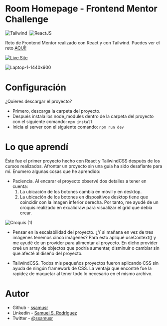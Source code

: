 # Room Homepage - Frontend Mentor Challenge

![Tailwind](https://img.shields.io/badge/tailwind-38B2AC?style=for-the-badge&logo=tailwind-css&logoColor=white)
&nbsp;![ReactJS](https://img.shields.io/badge/-ReactJs-61DAFB?logo=react&logoColor=white&style=for-the-badge)

Reto de Frontend Mentor realizado con React y con Tailwind. Puedes ver el reto [AQUÍ!](https://www.frontendmentor.io/challenges/room-homepage-BtdBY_ENq)

[![Live Site](https://img.shields.io/static/v1?label=&message=Live%20Site&color=0ABF53&style=for-the-badge)](https://disney-plus-copycat.vercel.app/)

![Laptop-1-1440x900](https://user-images.githubusercontent.com/110935809/219966191-7c899471-1464-45de-a989-26bc8378e909.png)

# Configuración

¿Quieres descargar el proyecto? 
- Primero, descarga la carpeta del proyecto. 
- Después instala los node_modules dentro de la carpeta del proyecto con el siguiente comando: `npm install`
- Inicia el server con el siguiente comando: `npm run dev`

# Lo que aprendí

Éste fue el primer proyecto hecho con React y TailwindCSS después de los cursos realizados. Afrontar un proyecto sin una guía ha sido desafiante para mí. Enumero algunas cosas que he aprendido:
- Paciencia. Al encarar el proyecto observé dos detalles a tener en cuenta:
    1. La ubicación de los botones cambia en móvil y en desktop.
    2. La ubicación de los botones en dispositivos desktop tiene que coincidir con la imagen inferior derecha.
Por tanto, me ayudé de un croquis realizado en excalidraw para visualizar el grid que debía crear.

![Croquis (1)](https://user-images.githubusercontent.com/110935809/219966276-e144d061-11a0-4732-8fbc-87f90bc651bf.png)

- Pensar en la escalabilidad del proyecto. ¿Y si mañana en vez de tres imágenes tenemos cinco imágenes? Para esto apliqué useContext() y me ayudé de un provider para alimentar al proyecto. En dicho provider creé un array de objectos que podría aumentar, disminuir o cambiar sin que afecté al diseño del proyecto.

- TailwindCSS. Todos mis pequeños proyectos fueron aplicando CSS sin ayuda de ningún framework de CSS. La ventaja que encontré fue la rapidez de maquetar al tener todo lo necesario en el mismo archivo. 

# Autor

- Github - [ssamusr](https://github.com/ssamusr)
- Linkedin - [Samuel S. Rodríguez](https://www.linkedin.com/in/samuelsrodriguez/)
- Twitter - [@ssamusr](https://twitter.com/ssamusr)
